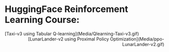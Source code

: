 # HuggingFace Reinforcement Learning Course:

<div align="left">[Taxi-v3 using Tabular Q-learning](Media/Qlearning-Taxi-v3.gif) </div> 


<div align="right">[LunarLander-v2 using Proximal Policy Optimization](Media/ppo-LunarLander-v2.gif) </div>

